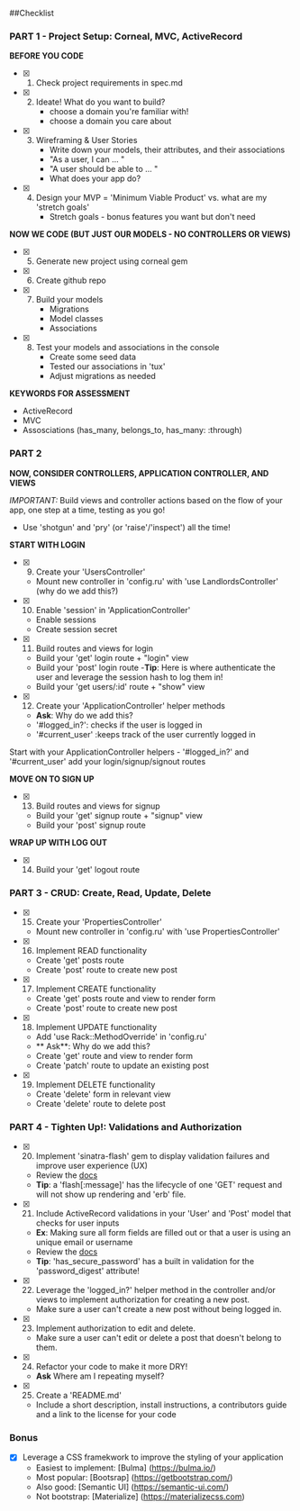 ##Checklist

### PART 1 - Project Setup: Corneal, MVC, ActiveRecord

**BEFORE YOU CODE**
- [x] 1. Check project requirements in spec.md
- [x] 2. Ideate! What do you want to build?
     - choose a domain you're familiar with!
     - choose a domain you care about
- [x] 3. Wireframing & User Stories
     - Write down your models, their attributes, and their associations
     - "As a user, I can ... "
     - "A user should be able to ... "
     - What does your app do?
- [x] 4. Design your MVP = 'Minimum Viable Product' vs. what are my 'stretch goals'
     - Stretch goals - bonus features you want but don't need

**NOW WE CODE (BUT JUST OUR MODELS - NO CONTROLLERS OR VIEWS)**

- [x] 5. Generate new project using corneal gem
- [x] 6. Create github repo
- [x] 7. Build your models
     - Migrations
     - Model classes
     - Associations
- [x] 8. Test your models and associations in the console
     - Create some seed data
     - Tested our associations in 'tux'
     - Adjust migrations as needed

**KEYWORDS FOR ASSESSMENT**
- ActiveRecord
- MVC
- Assosciations (has_many, belongs_to, has_many: :through)


### PART 2

**NOW, CONSIDER CONTROLLERS, APPLICATION CONTROLLER, AND VIEWS**

*IMPORTANT:* Build views and controller actions based on the flow of your app, one step at a time, testing as you go!

- Use 'shotgun' and 'pry' (or 'raise'/'inspect') all the time!

**START WITH LOGIN**

- [x] 9. Create your 'UsersController'
   - Mount new controller in 'config.ru' with 'use LandlordsController' (why do we add this?) 

- [x] 10. Enable 'session' in 'ApplicationController'
   - Enable sessions
   - Create session secret



- [x] 11. Build routes and views for login
    - Build your 'get' login route + "login" view
    - Build your 'post' login route
         -**Tip**: Here is where authenticate the user and leverage the session hash to log them in!
    - Build your 'get users/:id' route + "show" view

- [x] 12. Create your 'ApplicationController' helper methods
   - **Ask**: Why do we add this?
   - '#logged_in?': checks if the user is logged in
   - '#current_user' :keeps track of the user currently logged in

 Start with your ApplicationController helpers - '#logged_in?' and '#current_user'
add your login/signup/signout routes 

**MOVE ON TO SIGN UP**
- [x] 13. Build routes and views for signup
    - Build your 'get' signup route + "signup" view
    - Build your 'post' signup route

**WRAP UP WITH LOG OUT**
- [x] 14. Build your 'get' logout route

### PART 3 - CRUD: Create, Read, Update, Delete

- [x] 15. Create your 'PropertiesController'
   - Mount new controller in 'config.ru' with 'use PropertiesController'
 

- [x] 16. Implement READ functionality
   - Create 'get' posts route
   - Create 'post' route to create new post

- [x] 17. Implement CREATE functionality
   - Create 'get' posts route and view to render form
   - Create 'post' route to create new post

- [x] 18. Implement UPDATE functionality
   - Add 'use Rack::MethodOverride' in 'config.ru'
   - ** Ask**: Why do we add this?
   - Create 'get' route and view to render form
   - Create 'patch' route to update an existing post

- [x] 19. Implement DELETE functionality
   - Create 'delete' form in relevant view
   - Create 'delete' route to delete post


### PART 4 - Tighten Up!: Validations and Authorization

 - [x] 20. Implement 'sinatra-flash' gem to display validation failures and improve user experience (UX)
   - Review the [docs](https://github.com/SFEley/sinatra-flash)
   - **Tip**: a 'flash[:message]' has the lifecycle of one 'GET' request and will not show up rendering and 'erb' file.
 - [x] 21. Include ActiveRecord validations in your 'User' and 'Post' model that checks for user inputs
   - **Ex**: Making sure all form fields are filled out or that a user is using an unique email or username
   - Review the [docs](https://guides.rubyonrails.org/active_record_validations.html)
   - **Tip**: 'has_secure_password' has a built in validation for the 'password_digest' attribute!
 - [x] 22. Leverage the 'logged_in?' helper method in the controller and/or views to implement authorization for creating a new post.
   - Make sure a user can't create a new post without being logged in. 
 - [x] 23. Implement authorization to edit and delete. 
   - Make sure a user can't edit or delete a post that doesn't belong to them. 
 - [x] 24. Refactor your code to make it more DRY!
   - **Ask** Where am I repeating myself?
 - [x] 25. Create a 'README.md'
   - Include a short description, install instructions, a contributors guide and a link to the license for your code

### Bonus

- [x] Leverage a CSS framekwork to improve the styling of your application 
  - Easiest to implement: [Bulma] (https://bulma.io/)
  - Most popular: [Bootsrap] (https://getbootstrap.com/)
  - Also good: [Semantic UI] (https://semantic-ui.com/)
  - Not bootstrap: [Materialize] (https://materializecss.com)


   

